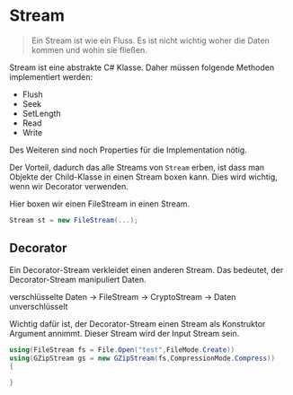 # Stream

> Ein Stream ist wie ein Fluss. Es ist nicht wichtig woher die Daten kommen und wohin sie fließen.

Stream ist eine abstrakte C# Klasse. Daher müssen folgende Methoden implementiert werden:
* Flush
* Seek
* SetLength
* Read
* Write

Des Weiteren sind noch Properties für die Implementation nötig.

Der Vorteil, dadurch das alle Streams von `Stream` erben, ist dass man Objekte der Child-Klasse in einen Stream boxen kann. Dies wird wichtig, wenn wir Decorator verwenden.

Hier boxen wir einen FileStream in einen Stream. 
~~~csharp
Stream st = new FileStream(...);
~~~

## Decorator

Ein Decorator-Stream verkleidet einen anderen Stream. Das bedeutet, der Decorator-Stream manipuliert Daten.

verschlüsselte Daten -> FileStream -> CryptoStream -> Daten unverschlüsselt

Wichtig dafür ist, der Decorator-Stream einen Stream als Konstruktor Argument annimmt. Dieser Stream wird der Input Stream sein.

~~~csharp
using(FileStream fs = File.Open("test",FileMode.Create))
using(GZipStream gs = new GZipStream(fs,CompressionMode.Compress))
{

}
~~~
